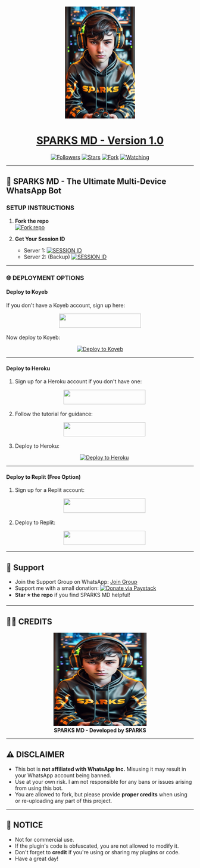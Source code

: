 <p align="center">  
  <a href="https://github.com/themzysparks">
    <img alt="sparks" height="300" src="https://raw.githubusercontent.com/themzysparks/SPARKS_MD/main/sparks.jpg">
    <h1 align="center">SPARKS MD - Version 1.0</h1>
  </a>
</p>

<p align="center">
<a href="https://github.com/themzysparks?tab=followers"><img title="Followers" src="https://img.shields.io/github/followers/themzysparks?label=Followers&style=social"></a>
<a href="https://github.com/themzysparks/SPARKS_MD/stargazers/"><img title="Stars" src="https://img.shields.io/github/stars/themzysparks/SPARKS_MD?&style=social"></a>
<a href="https://github.com/themzysparks/SPARKS_MD/network/members"><img title="Fork" src="https://img.shields.io/github/forks/themzysparks/SPARKS_MD?style=social"></a>
<a href="https://github.com/themzysparks/SPARKS_MD/watchers"><img title="Watching" src="https://img.shields.io/github/watchers/themzysparks/SPARKS_MD?label=Watching&style=social"></a>
</p>

---

## 🚀 SPARKS MD - The Ultimate Multi-Device WhatsApp Bot

### SETUP INSTRUCTIONS

1. **Fork the repo**
   <br>
   <a href='https://github.com/themzysparks/SPARKS_MD/fork' target="_blank">
   <img alt='Fork repo' src='https://img.shields.io/badge/Fork Repo-100000?style=for-the-badge&logo=github&logoColor=white&labelColor=black&color=black'/>
   </a>

2. **Get Your Session ID**  
   - Server 1: <a href='https://sparks-sessions.onrender.com' target="_blank"><img alt='SESSION ID' src='https://img.shields.io/badge/Session ID-100000?style=for-the-badge&logo=scan&logoColor=white&labelColor=black&color=black'/></a>  
   - Server 2: (Backup) <a href='https://replit.com/@sparks/SPARKS-SESSION?v=1' target="_blank"><img alt='SESSION ID' src='https://img.shields.io/badge/Session ID-100000?style=for-the-badge&logo=scan&logoColor=white&labelColor=black&color=black'/></a>

---

### 🌐 DEPLOYMENT OPTIONS

#### Deploy to Koyeb

If you don't have a Koyeb account, sign up here:
<p align="center"><a href="https://app.koyeb.com"> <img src="https://img.shields.io/badge/Koyeb%20Account-blue?style=for-the-badge&logo=koyeb" width="220" height="38.45"/></a></p>

Now deploy to Koyeb:
<div align="center">
  <a href="https://app.koyeb.com">
    <img src="https://img.shields.io/badge/Deploy%20to%20Koyeb-blue?style=for-the-badge&logo=koyeb" width="220" height="38.45" alt="Deploy to Koyeb">
  </a>
</div>

---

#### Deploy to Heroku

1. Sign up for a Heroku account if you don't have one:
   <p align="center"><a href="https://signup.heroku.com"> <img src="https://img.shields.io/badge/Heroku%20Account-blue?style=for-the-badge&logo=heroku" width="220" height="38.45"/></a></p>

2. Follow the tutorial for guidance:
   <p align="center"><a href="https://youtu.be/soon"> <img src="https://img.shields.io/badge/Heroku%20Tutorial-blue?style=for-the-badge&logo=heroku" width="220" height="38.45"/></a></p>

3. Deploy to Heroku:
   <div align="center">
     <a href="https://heroku.com/deploy?template=https://github.com/themzysparks/SPARKS_MD">
       <img src="https://www.herokucdn.com/deploy/button.svg" alt="Deploy to Heroku">
     </a>
   </div>

---

#### Deploy to Replit (Free Option)

1. Sign up for a Replit account:
   <p align="center"><a href="https://replit.com/signup"> <img src="https://img.shields.io/badge/Replit%20Account-blue?style=for-the-badge&logo=replit" width="220" height="38.45"/></a></p>

2. Deploy to Replit:
   <p align="center"><a href="https://repl.it/github/themzysparks/SPARKS_MD.git"> <img src="https://img.shields.io/badge/Replit%20Deploy-blue?style=for-the-badge&logo=replit" width="220" height="38.45"/></a></p>

---

## 💖 Support

- Join the Support Group on WhatsApp: <a href="https://chat.whatsapp.com/EePxh541Upt4DVWgDG5qYp">Join Group</a>
- Support me with a small donation: <a href="https://paystack.com/pay/sparks_md_donation"><img alt="Donate via Paystack" src="https://a.storyblok.com/f/111633/600x120/efd2e37265/payment-strip.svg"/></a>
- **Star ⭐ the repo** if you find SPARKS MD helpful!

---

## 👨‍💻 CREDITS

<p align="center">
<a href="https://github.com/themzysparks"><img src="https://raw.githubusercontent.com/themzysparks/SPARKS_MD/main/sparks.jpg" width="250" height="250" alt="theMzysparks"/></a>
<br>
<b>SPARKS MD - Developed by SPARKS</b>
</p>

---

## ⚠️ DISCLAIMER

- This bot is **not affiliated with WhatsApp Inc.** Misusing it may result in your WhatsApp account being banned.
- Use at your own risk. I am not responsible for any bans or issues arising from using this bot.
- You are allowed to fork, but please provide **proper credits** when using or re-uploading any part of this project.

---

## 📜 NOTICE

- Not for commercial use.
- If the plugin's code is obfuscated, you are not allowed to modify it.
- Don't forget to **credit** if you're using or sharing my plugins or code.
- Have a great day!